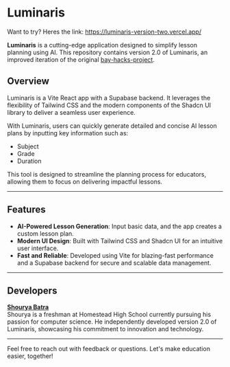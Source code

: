 # Luminaris

Want to try? Heres the link: https://luminaris-version-two.vercel.app/

**Luminaris** is a cutting-edge application designed to simplify lesson planning using AI. This repository contains version 2.0 of Luminaris, an improved iteration of the original [bay-hacks-project](https://github.com/ShouryaBatra/bay-hacks-project).

## Overview

Luminaris is a Vite React app with a Supabase backend. It leverages the flexibility of Tailwind CSS and the modern components of the Shadcn UI library to deliver a seamless user experience.  

With Luminaris, users can quickly generate detailed and concise AI lesson plans by inputting key information such as:
- Subject
- Grade
- Duration

This tool is designed to streamline the planning process for educators, allowing them to focus on delivering impactful lessons.

---

## Features

- **AI-Powered Lesson Generation**: Input basic data, and the app creates a custom lesson plan.
- **Modern UI Design**: Built with Tailwind CSS and Shadcn UI for an intuitive user interface.
- **Fast and Reliable**: Developed using Vite for blazing-fast performance and a Supabase backend for secure and scalable data management.

---

## Developers

**[Shourya Batra](https://github.com/ShouryaBatra)**  
Shourya is a freshman at Homestead High School currently pursuing his passion for computer science. He independently developed version 2.0 of Luminaris, showcasing his commitment to innovation and technology.  

---

Feel free to reach out with feedback or questions. Let's make education easier, together!
